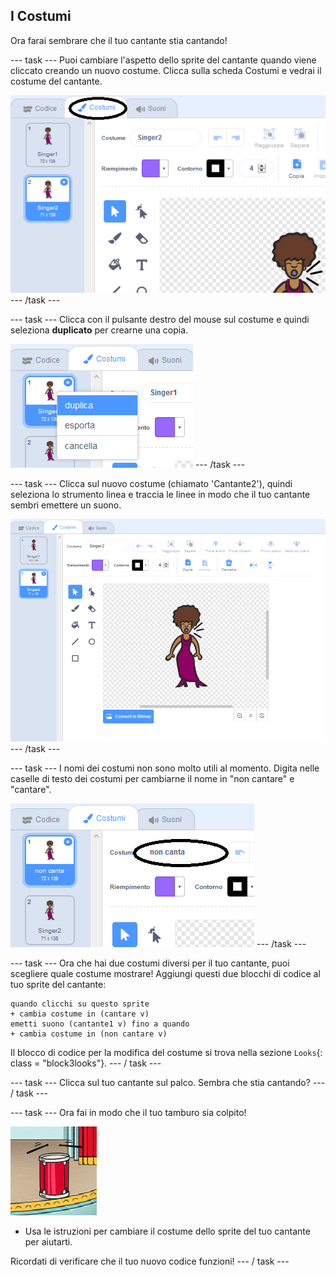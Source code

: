 ## I Costumi

Ora farai sembrare che il tuo cantante stia cantando!

\--- task \--- Puoi cambiare l'aspetto dello sprite del cantante quando viene cliccato creando un nuovo costume. Clicca sulla scheda Costumi e vedrai il costume del cantante.

![schermata](images/band-singer-costume-annotated.png) \--- /task \---

\--- task \--- Clicca con il pulsante destro del mouse sul costume e quindi seleziona **duplicato** per crearne una copia.

![schermata](images/band-singer-duplicate.png) \--- /task \---

\--- task \--- Clicca sul nuovo costume (chiamato 'Cantante2'), quindi seleziona lo strumento linea e traccia le linee in modo che il tuo cantante sembri emettere un suono.

![schermata](images/band-singer-click.png) \--- /task \---

\--- task \--- I nomi dei costumi non sono molto utili al momento. Digita nelle caselle di testo dei costumi per cambiarne il nome in "non cantare" e "cantare".

![schermata](images/band-singer-name-annotated.png) \--- /task \---

\--- task \--- Ora che hai due costumi diversi per il tuo cantante, puoi scegliere quale costume mostrare! Aggiungi questi due blocchi di codice al tuo sprite del cantante:

```blocks3
quando clicchi su questo sprite
+ cambia costume in (cantare v)
emetti suono (cantante1 v) fino a quando
+ cambia costume in (non cantare v)
```

Il blocco di codice per la modifica del costume si trova nella sezione `Looks`{: class = "block3looks"}. \--- / task \---

\--- task \--- Clicca sul tuo cantante sul palco. Sembra che stia cantando? \--- / task \---

\--- task \--- Ora fai in modo che il tuo tamburo sia colpito!

![schermata](images/band-drum-final.png)

- Usa le istruzioni per cambiare il costume dello sprite del tuo cantante per aiutarti.

Ricordati di verificare che il tuo nuovo codice funzioni! \--- / task \---